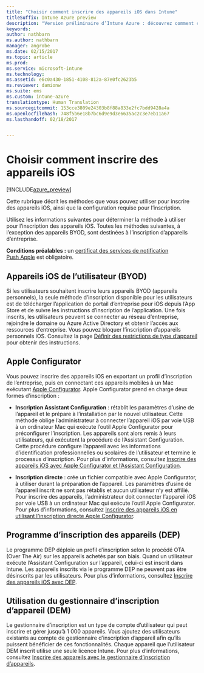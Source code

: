 ```yaml
---
title: "Choisir comment inscrire des appareils iOS dans Intune"
titleSuffix: Intune Azure preview
description: "Version préliminaire d’Intune Azure : découvrez comment configurer l’inscription des appareils iOS dans Microsoft Intune."
keywords: 
author: nathbarn
ms.author: nathbarn
manager: angrobe
ms.date: 02/15/2017
ms.topic: article
ms.prod: 
ms.service: microsoft-intune
ms.technology: 
ms.assetid: e6c0a430-1851-4108-812a-87e0fc2623b5
ms.reviewer: damionw
ms.suite: ems
ms.custom: intune-azure
translationtype: Human Translation
ms.sourcegitcommit: 153cce3809e24303b8f88a833e2fc7bdd9428a4a
ms.openlocfilehash: 748f5b6e18b7bc6d9e9d3e6635ac2c3e7eb11a67
ms.lasthandoff: 02/18/2017


---
```


# <a name="choose-how-to-enroll-ios-devices"></a>Choisir comment inscrire des appareils iOS

[!INCLUDE[azure_preview](../includes/azure_preview.md)]

Cette rubrique décrit les méthodes que vous pouvez utiliser pour inscrire des appareils iOS, ainsi que la configuration requise pour l’inscription.

Utilisez les informations suivantes pour déterminer la méthode à utiliser pour l’inscription des appareils iOS. Toutes les méthodes suivantes, à l’exception des appareils BYOD, sont destinées à l’inscription d’appareils d’entreprise.

**Conditions préalables :** un [certificat des services de notification Push Apple](get-an-apple-mdm-push-certificate.md) est obligatoire.

## <a name="user-owned-ios-devices-byod"></a>Appareils iOS de l’utilisateur (BYOD)

Si les utilisateurs souhaitent inscrire leurs appareils BYOD (appareils personnels), la seule méthode d’inscription disponible pour les utilisateurs est de télécharger l’application de portail d’entreprise pour iOS depuis l’App Store et de suivre les instructions d’inscription de l’application. Une fois inscrits, les utilisateurs peuvent se connecter au réseau d’entreprise, rejoindre le domaine ou Azure Active Directory et obtenir l’accès aux ressources d’entreprise. Vous pouvez bloquer l’inscription d’appareils personnels iOS. Consultez la page [Définir des restrictions de type d’appareil](https://docs.microsoft.com/intune-azure/enroll-devices/set-enrollment-restrictions#set-device-type-restrictions) pour obtenir des instructions.

## <a name="apple-configurator"></a>Apple Configurator

Vous pouvez inscrire des appareils iOS en exportant un profil d’inscription de l’entreprise, puis en connectant ces appareils mobiles à un Mac exécutant [Apple Configurator](http://go.microsoft.com/fwlink/?LinkId=518017). Apple Configurator prend en charge deux formes d’inscription :

- **Inscription Assistant Configuration** : rétablit les paramètres d’usine de l’appareil et le prépare à l’installation par le nouvel utilisateur. Cette méthode oblige l’administrateur à connecter l’appareil iOS par voie USB à un ordinateur Mac qui exécute l’outil Apple Configurator pour préconfigurer l’inscription. Les appareils sont alors remis à leurs utilisateurs, qui exécutent la procédure de l’Assistant Configuration. Cette procédure configure l’appareil avec les informations d’identification professionnelles ou scolaires de l’utilisateur et termine le processus d’inscription. Pour plus d’informations, consultez [Inscrire des appareils iOS avec Apple Configurator et l’Assistant Configuration](enroll-ios-devices-with-apple-configurator-and-setup-assistant.md).

- **Inscription directe** : crée un fichier compatible avec Apple Configurator, à utiliser durant la préparation de l’appareil. Les paramètres d’usine de l’appareil inscrit ne sont pas rétablis et aucun utilisateur n’y est affilié. Pour inscrire des appareils, l’administrateur doit connecter l’appareil iOS par voie USB à un ordinateur Mac qui exécute l’outil Apple Configurator. Pour plus d’informations, consultez [Inscrire des appareils iOS en utilisant l’inscription directe Apple Configurator](enroll-ios-devices-with-apple-configurator-and-direct-enrollment.md).

## <a name="use-the-device-enrollment-program-dep"></a>Programme d’inscription des appareils (DEP)

Le programme DEP déploie un profil d’inscription selon le procédé OTA (Over The Air) sur les appareils achetés par son biais. Quand un utilisateur exécute l’Assistant Configuration sur l’appareil, celui-ci est inscrit dans Intune. Les appareils inscrits via le programme DEP ne peuvent pas être désinscrits par les utilisateurs. Pour plus d’informations, consultez [Inscrire des appareils iOS avec DEP](enroll-ios-devices-using-device-enrollment-program.md).

## <a name="use-the-device-enrollment-manager-dem"></a>Utilisation du gestionnaire d’inscription d’appareil (DEM)
Le gestionnaire d’inscription est un type de compte d’utilisateur qui peut inscrire et gérer jusqu’à 1 000 appareils. Vous ajoutez des utilisateurs existants au compte de gestionnaire d’inscription d’appareil afin qu’ils puissent bénéficier de ces fonctionnalités. Chaque appareil que l’utilisateur DEM inscrit utilise une seule licence Intune. Pour plus d’informations, consultez [Inscrire des appareils avec le gestionnaire d’inscription d’appareils](enroll-devices-using-device-enrollment-manager.md).

